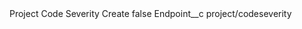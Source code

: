 <?xml version="1.0" encoding="UTF-8"?>
<CustomMetadata xmlns="http://soap.sforce.com/2006/04/metadata" xmlns:xsi="http://www.w3.org/2001/XMLSchema-instance" xmlns:xsd="http://www.w3.org/2001/XMLSchema">
    <label>Project Code Severity Create</label>
    <protected>false</protected>
    <values>
        <field>Endpoint__c</field>
        <value xsi:type="xsd:string">project/codeseverity</value>
    </values>
</CustomMetadata>
